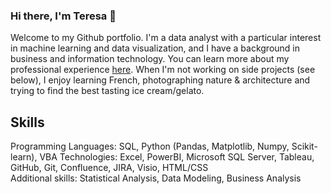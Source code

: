 ### Hi there, I'm Teresa 👋

<!--
**teresa-le/teresa-le** is a ✨ _special_ ✨ repository because its `README.md` (this file) appears on your GitHub profile.

Here are some ideas to get you started:

- 🔭 I’m currently working on ...
- 🌱 I’m currently learning ...
- 👯 I’m looking to collaborate on ...
- 🤔 I’m looking for help with ...
- 💬 Ask me about ...
- 📫 How to reach me: ...
- 😄 Pronouns: ...
- ⚡ Fun fact: ...
-->

Welcome to my Github portfolio. I'm a data analyst with a particular interest in machine learning and data visualization, and I have a background in business and information technology. You can learn more about my professional experience <a href="https://www.linkedin.com/in/teresa-le/">here</a>. When I'm not working on side projects (see below), I enjoy learning French, photographing nature & architecture and trying to find the best tasting ice cream/gelato.

## Skills
Programming Languages: SQL, Python (Pandas, Matplotlib, Numpy, Scikit-learn), VBA
Technologies: Excel, PowerBI, Microsoft SQL Server, Tableau, GitHub, Git, Confluence, JIRA, Visio, HTML/CSS  
Additional skills: Statistical Analysis, Data Modeling, Business Analysis 



